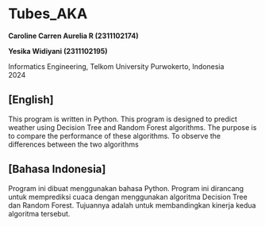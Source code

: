 # Tubes_AKA 

**Caroline Carren Aurelia R (2311102174)**

**Yesika Widiyani (2311102195)**

Informatics Engineering, Telkom University Purwokerto, Indonesia  
2024

## [English]
This program is written in Python. This program is designed to predict weather using Decision Tree and Random Forest algorithms. The purpose is to compare the performance of these algorithms. To observe the differences between the two algorithms

## [Bahasa Indonesia]
Program ini dibuat menggunakan bahasa Python. Program ini dirancang untuk memprediksi cuaca dengan menggunakan algoritma Decision Tree dan Random Forest. Tujuannya adalah untuk membandingkan kinerja kedua algoritma tersebut. 
